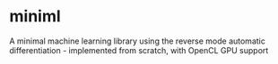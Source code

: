 # miniml
A minimal machine learning library using the reverse mode automatic differentiation - implemented from scratch, with OpenCL GPU support
